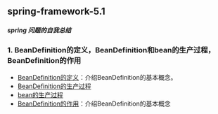 spring-framework-5.1
 ------
##### spring 问题的自我总结
### 1. BeanDefinition的定义，BeanDefinition和bean的生产过程，BeanDefinition的作用
- [BeanDefinition的定义](concept.md)：介绍BeanDefinition的基本概念。
- [BeanDefinition的生产过程](concept.md)
- [bean的生产过程](product_process.md)
- [BeanDefinition的作用](concept.md)：介绍BeanDefinition的基本概念
